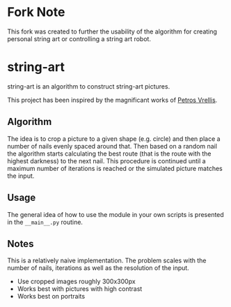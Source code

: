 # Fork Note
This fork was created to further the usability of the algorithm for creating personal string art or controlling a string art robot. 

# string-art

string-art is an algorithm to construct string-art pictures.


This project has been inspired by the magnificant works of [Petros
Vrellis](http://artof01.com/vrellis/works/knit.html).

## Algorithm

The idea is to crop a picture to a given shape (e.g. circle) and then
place a number of nails evenly spaced around that. Then based on a random nail
the algorithm starts calculating the best route (that is the route with the highest
darkness) to the next nail. This procedure is continued until a maximum number
of iterations is reached or the simulated picture matches the input. 

## Usage

The general idea of how to use the module in your own scripts is presented in
the `__main__.py` routine. 

## Notes

This is a relatively naive implementation. The problem scales with the number
of nails, iterations as well as the resolution of the input. 

* Use cropped images roughly 300x300px
* Works best with pictures with high contrast
* Works best on portraits


